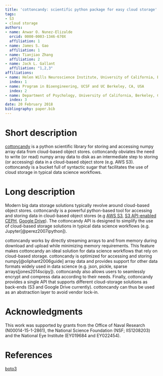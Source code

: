 ```yaml
---
title: 'cottoncandy: scientific python package for easy cloud storage'
tags:
- S3
- cloud storage
authors:
- name: Anwar O. Nunez-Elizalde
  orcid: 0000-0003-1346-670X
  affiliation: 1
- name: James S. Gao
  affiliation: 1
- name: Tianjiao Zhang
  affiliation: 2
- name: Jack L. Gallant
  affiliation: "1,2,3"
affiliations:
- name: Helen Wills Neuroscience Institute, University of California, Berkeley, CA, USA
  index: 1
- name: Program in Bioengineering, UCSF and UC Berkeley, CA, USA
  index: 2
- name: Department of Psychology, University of California, Berkeley, CA, USA
  index: 3
date: 20 February 2018
bibliography: paper.bib
---
```



# Short description
[cottoncandy](http://gallantlab.github.io/cottoncandy) is a python scientific library for storing and accessing numpy array data from cloud-based object stores. cottoncandy obviates the need to write (or read) numpy array data to disk as an intermediate step to storing (or accessing) data in a cloud-based object store (e.g. AWS S3). cottoncandy is a bucket full of syntactic sugar that facilitates the use of cloud storage in typical data science workflows.

# Long description
Modern big data storage solutions typically revolve around cloud-based object stores. cottoncandy is a powerful python-based tool for accessing and storing data in cloud-based object stores (e.g [AWS S3](https://aws.amazon.com/s3/), [S3 API-enabled CEPH](http://docs.ceph.com/docs/bobtail/radosgw/), [Google Drive](https://www.google.com/drive/)). The cottoncandy API is designed to simplify the use of cloud-based storage solutions in typical data science workflows (e.g. Jupyter[@perez2007ipython]).

cottoncandy works by directly streaming arrays to and from memory during download and upload while minimizing memory requirements. This feature makes cottoncandy an ideal solution for data science workflows that rely on cloud-based storage. cottoncandy is optimized for accessing and storing numpy[@oliphant2006guide] array data and provides support for other data formats widely used in data science (e.g. json, pickle, sparse arrays[jones2014scipy]). cottoncandy also allows users to seamlessly encrypt and compress data according to their needs. Finally, cottoncandy provides a single API that supports different cloud-storage solutions as back-ends (S3 and Google Drive currently). cottoncandy can thus be used as an abstraction layer to avoid vendor lock-in. 

# Acknowledgments
This work was supported by grants from the Office of Naval Research (N00014-15-1-2861), the National Science Foundation (NSF; IIS1208203) and the National Eye Institute (EY019684 and EY022454).

# References

[boto3](https://aws.amazon.com/sdk-for-python)

